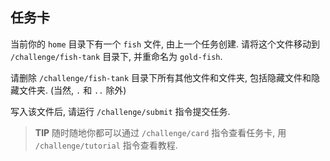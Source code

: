 ## 任务卡

当前你的 `home` 目录下有一个 `fish` 文件, 由上一个任务创建. 请将这个文件移动到 `/challenge/fish-tank` 目录下, 并重命名为 `gold-fish`.

请删除 `/challenge/fish-tank` 目录下所有其他文件和文件夹, 包括隐藏文件和隐藏文件夹. (当然, `.` 和 `..` 除外)

写入该文件后, 请运行 `/challenge/submit` 指令提交任务.

> **TIP** 随时随地你都可以通过 `/challenge/card` 指令查看任务卡, 用 `/challenge/tutorial` 指令查看教程.
